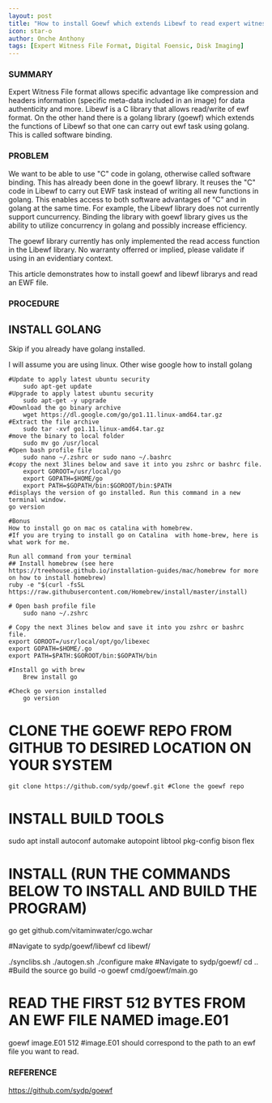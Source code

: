 ```yaml
---
layout: post
title: "How to install Goewf which extends Libewf to read expert witness file"
icon: star-o
author: Onche Anthony
tags: [Expert Witness File Format, Digital Foensic, Disk Imaging]
---
```

 ### SUMMARY
 
Expert Witness File format allows specific advantage like compression and headers information (specific meta-data included in an image) for data authenticity and more. Libewf is a C library that allows read/write of ewf format. On the other hand there is a golang library (goewf) which extends the functions of Libewf so that one can carry out ewf task using golang. This is called software binding.

 
### PROBLEM
 
We want to be able to use "C" code in golang, otherwise called software binding. This has already been done in the goewf library. It reuses the "C" code in Libewf to carry out EWF task instead of writing all new functions in golang. 
This enables access to both software advantages of "C" and in golang at the same time. For example, the Libewf library does not currently support cuncurrency. Binding the library with goewf library gives us the ability to utilize concurrency in golang and possibly increase efficiency.

The goewf library currently has only implemented the read access function in  the Libewf library. No warranty offerred or implied, please validate if using in an evidentiary context.

This article demonstrates how to install goewf and libewf librarys and read an EWF file.
 
### PROCEDURE
 
## INSTALL GOLANG
Skip if you already have golang installed.

I will assume you are using linux. Other wise google how to install golang <for your specific operating system>
	
    #Update to apply latest ubuntu security
    	sudo apt-get update
    #Upgrade to apply latest ubuntu security
    	sudo apt-get -y upgrade 
    #Download the go binary archive
    	wget https://dl.google.com/go/go1.11.linux-amd64.tar.gz 
    #Extract the file archive
    	sudo tar -xvf go1.11.linux-amd64.tar.gz 
    #move the binary to local folder
    	sudo mv go /usr/local   
    #Open bash profile file
    	sudo nano ~/.zshrc or sudo nano ~/.bashrc 
    #copy the next 3lines below and save it into you zshrc or bashrc file.
        export GOROOT=/usr/local/go
        export GOPATH=$HOME/go
        export PATH=$GOPATH/bin:$GOROOT/bin:$PATH
    #displays the version of go installed. Run this command in a new terminal window.
    go version 

    #Bonus
    How to install go on mac os catalina with homebrew.
    #If you are trying to install go on Catalina  with home-brew, here is what work for me.
    
    Run all command from your terminal
    ## Install homebrew (see here https://treehouse.github.io/installation-guides/mac/homebrew for more on how to install homebrew)
    ruby -e "$(curl -fsSL https://raw.githubusercontent.com/Homebrew/install/master/install) 
        
    # Open bash profile file
        sudo nano ~/.zshrc 

    # Copy the next 3lines below and save it into you zshrc or bashrc file.
    export GOROOT=/usr/local/opt/go/libexec
    export GOPATH=$HOME/.go
    export PATH=$PATH:$GOROOT/bin:$GOPATH/bin 

    #Install go with brew
        Brew install go

    #Check go version installed
	    go version

# CLONE THE GOEWF REPO FROM GITHUB TO DESIRED LOCATION ON YOUR SYSTEM
    git clone https://github.com/sydp/goewf.git #Clone the goewf repo

# INSTALL BUILD TOOLS
sudo apt install autoconf automake autopoint libtool pkg-config bison flex

# INSTALL (RUN THE COMMANDS BELOW TO INSTALL AND BUILD THE PROGRAM)
go get github.com/vitaminwater/cgo.wchar

#Navigate to sydp/goewf/libewf
cd libewf/

./synclibs.sh
./autogen.sh
./configure
make
#Navigate to sydp/goewf/
cd .. 
#Build the source
go build -o goewf cmd/goewf/main.go


# READ THE FIRST 512 BYTES FROM AN EWF FILE NAMED image.E01
goewf image.E01 512 #image.E01 should correspond to the path to an ewf file you want to read. 


### REFERENCE
https://github.com/sydp/goewf
